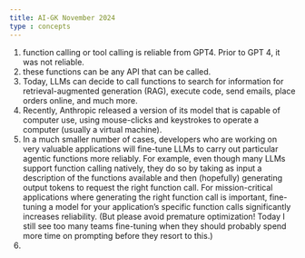 ```yaml
---
title: AI-GK November 2024
type : concepts
---
```


1. function calling or tool calling is reliable from GPT4. Prior to GPT 4, it was not reliable.
2. these functions can be any API that can be called. 
3. Today, LLMs can decide to call functions to search for information for retrieval-augmented generation (RAG), execute code,  send emails, place orders online, and much more.
4. Recently, Anthropic released a version of its model that is capable of computer use, using mouse-clicks and keystrokes to operate a computer (usually a virtual machine).
5. In a much smaller number of cases, developers who are working on very valuable applications will fine-tune LLMs to carry out particular agentic functions more reliably. For example, even though many LLMs support function calling natively, they do so by taking as input a description of the functions available and then (hopefully) generating output tokens to request the right function call. For mission-critical applications where generating the right function call is important, fine-tuning a model for your application’s specific function calls significantly increases reliability. (But please avoid premature optimization! Today I still see too many teams fine-tuning when they should probably spend more time on prompting before they resort to this.)
6. 
